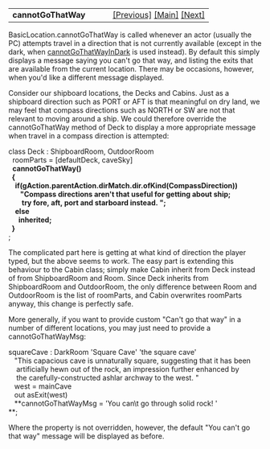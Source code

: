 <table width="100%" data-border="0" data-cellspacing="0"
data-cellpadding="3" data-bgcolor="#C0C0C0">
<colgroup>
<col style="width: 50%" />
<col style="width: 50%" />
</colgroup>
<tbody>
<tr>
<td style="text-align: left;"><strong>cannotGoThatWay<br />
</strong></td>
<td style="text-align: right;"><a href="roomparts.htm">[Previous]</a> <a
href="generalintroduction.htm">[Main]</a> <a
href="cannotgothatwayindark.htm">[Next]</a></td>
</tr>
</tbody>
</table>

  
BasicLocation.cannotGoThatWay is called whenever an actor (usually the
PC) attempts travel in a direction that is not currently available
(except in the dark, when
[cannotGoThatWayInDark](cannotgothatwayindark.htm) is used instead). By
default this simply displays a message saying you can't go that way, and
listing the exits that are available from the current location. There
may be occasions, however, when you'd like a different message
displayed.  
  
Consider our shipboard locations, the Decks and Cabins. Just as a
shipboard direction such as PORT or AFT is that meaningful on dry land,
we may feel that compass directions such as NORTH or SW are not that
relevant to moving around a ship. We could therefore override the
cannotGoThatWay method of Deck to display a more appropriate message
when travel in a compass direction is attempted:  
  
class Deck : ShipboardRoom, OutdoorRoom  
  roomParts = \[defaultDeck, caveSky\]  
  **cannotGoThatWay()  
  {  
    if(gAction.parentAction.dirMatch.dir.ofKind(CompassDirection))  
       "Compass directions aren't that useful for getting about ship;  
        try fore, aft, port and starboard instead. ";  
    else  
      inherited;  
  }**  
;  
  
The complicated part here is getting at what kind of direction the
player typed, but the above seems to work. The easy part is extending
this behaviour to the Cabin class; simply make Cabin inherit from Deck
instead of from ShipboardRoom and Room. Since Deck inherits from
ShipboardRoom and OutdoorRoom, the only difference between Room and
OutdoorRoom is the list of roomParts, and Cabin overwrites roomParts
anyway, this change is perfectly safe.  
  
More generally, if you want to provide custom "Can't go that way" in a
number of different locations, you may just need to provide a
cannotGoThatWayMsg:  
  
squareCave : DarkRoom 'Square Cave' 'the square cave'  
   "This capacious cave is unnaturally square, suggesting that it has been  
    artificially hewn out of the rock, an impression further enhanced by  
    the carefully-constructed ashlar archway to the west. "  
   west = mainCave  
   out asExit(west)  
   **cannotGoThatWayMsg = 'You can\\t go through solid rock! '  
**;  
  
Where the property is not overridden, however, the default "You can't go
that way" message will be displayed as before.  
  
  
